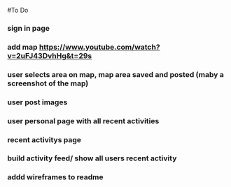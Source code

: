 #To Do

### sign in page
###  add map https://www.youtube.com/watch?v=2uFJ43DvhHg&t=29s
### user selects area on map, map area saved and posted (maby a screenshot of the map)
### user post images
### user personal page with all recent activities
### recent activitys page
### build activity feed/ show all users recent activity
### addd wireframes to readme